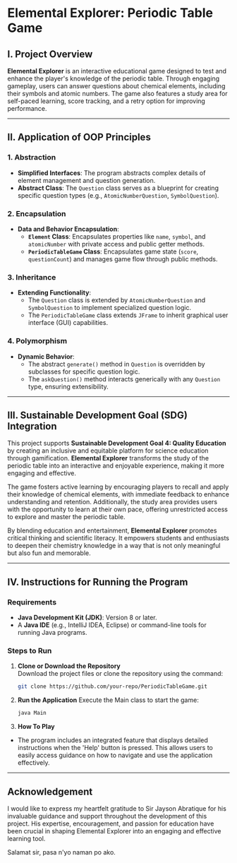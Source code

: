 # Elemental Explorer: Periodic Table Game

## I. Project Overview
**Elemental Explorer** is an interactive educational game designed to test and enhance the player's knowledge of the periodic table. Through engaging gameplay, users can answer questions about chemical elements, including their symbols and atomic numbers. The game also features a study area for self-paced learning, score tracking, and a retry option for improving performance.

---

## II. Application of OOP Principles
### 1. Abstraction
- **Simplified Interfaces**: The program abstracts complex details of element management and question generation.
- **Abstract Class**: The `Question` class serves as a blueprint for creating specific question types (e.g., `AtomicNumberQuestion`, `SymbolQuestion`).

### 2. Encapsulation
- **Data and Behavior Encapsulation**:
  - **`Element` Class**: Encapsulates properties like `name`, `symbol`, and `atomicNumber` with private access and public getter methods.
  - **`PeriodicTableGame` Class**: Encapsulates game state (`score`, `questionCount`) and manages game flow through public methods.

### 3. Inheritance
- **Extending Functionality**:
  - The `Question` class is extended by `AtomicNumberQuestion` and `SymbolQuestion` to implement specialized question logic.
  - The `PeriodicTableGame` class extends `JFrame` to inherit graphical user interface (GUI) capabilities.

### 4. Polymorphism
- **Dynamic Behavior**:
  - The abstract `generate()` method in `Question` is overridden by subclasses for specific question logic.
  - The `askQuestion()` method interacts generically with any `Question` type, ensuring extensibility.

---

## III. Sustainable Development Goal (SDG) Integration

This project supports **Sustainable Development Goal 4: Quality Education** by creating an inclusive and equitable platform for science education through gamification. **Elemental Explorer** transforms the study of the periodic table into an interactive and enjoyable experience, making it more engaging and effective.

The game fosters active learning by encouraging players to recall and apply their knowledge of chemical elements, with immediate feedback to enhance understanding and retention. Additionally, the study area provides users with the opportunity to learn at their own pace, offering unrestricted access to explore and master the periodic table.

By blending education and entertainment, **Elemental Explorer** promotes critical thinking and scientific literacy. It empowers students and enthusiasts to deepen their chemistry knowledge in a way that is not only meaningful but also fun and memorable.

---

## IV. Instructions for Running the Program

### **Requirements**
- **Java Development Kit (JDK)**: Version 8 or later.
- A **Java IDE** (e.g., IntelliJ IDEA, Eclipse) or command-line tools for running Java programs.

### **Steps to Run**
1. **Clone or Download the Repository**  
   Download the project files or clone the repository using the command:
   ```bash
   git clone https://github.com/your-repo/PeriodicTableGame.git
2. **Run the Application**
  Execute the Main class to start the game:
   ```bash
   java Main
3. **How To Play**
  - The program includes an integrated feature that displays detailed instructions when the 'Help' button is pressed. This allows users to easily access guidance on how to navigate and use the application effectively.

---
## Acknowledgement
I would like to express my heartfelt gratitude to Sir Jayson Abratique for his invaluable guidance and support throughout the development of this project. His expertise, encouragement, and passion for education have been crucial in shaping Elemental Explorer into an engaging and effective learning tool.

Salamat sir, pasa n'yo naman po ako.
